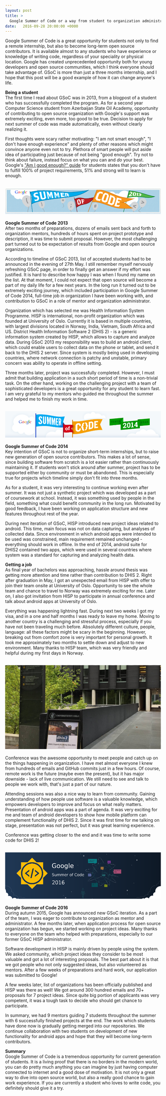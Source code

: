```yaml
---
layout: post
title: >
  Google Summer of Code or a way from student to organization administrator
date:   2016-09-28 20:00:00 +0000
---
```


Google Summer of Code is a great opportunity for students not only to find a remote internship, but also to become long-term open source contributors. It is available almost to any students who have experience or knowledge of writing code, regardless of your speciality or physical location. Google has created unprecedented opportunity both for young developers and open source communities, which I think everyone should take advantage of. GSoC is more than just a three months internship, and I hope that this post will be a good example of how it can change anyone's life.

**Being a student**  
The first time I read about GSoC was in 2013, from a blogpost of a student who has successfully completed the program. As for a second year Computer Science student from Azerbaijan State Oil Academy, opportunity of contributing to open source organization with Google's support was extremely exciting, even more, too good to be true. Decision to apply for next summer of code was made automatically, even without clearly realizing it.

First thoughts were scary rather motivating: "I am not smart enough", "I don't have enough experience" and plenty of other reasons which might convince anyone even not to try. Plethora of smart people will put aside idea of participating just because of not being "good enough". Try not to think about failure, instead focus on what you can and *do* your best. Google's ["Am I good enough?" guide](http://write.flossmanuals.net/gsocstudentguide/am-i-good-enough/) for students states that you don't have to fulfill 100% of project requirements, 51% and strong will to learn is enough.

<br/>![Google Summer of Code 2013](/assets/google-summer-of-code-2013.png)<br/>  
**Google Summer of Code 2013**  
After two months of preparations, dozens of emails sent back and forth to organization mentors, hundreds of hours spent on project prototype and description, it was time to submit proposal. However, the most challenging part turned out to be expectation of results from Google and open source organizations.

According to timeline of GSoC 2013, list of accepted students had to be announced in the evening of 27th May. I still remember myself nervously refreshing GSoC page, in order to finally get an answer if my effort was justified. It is hard to describe how happy I was when I found my name on the list. At that moment, I could not expect that open source will become a part of my daily life for a few next years. In the long run it turned out to be extremely exciting journey, which included participation in Google Summer of Code 2014, full-time job in organization I have been working with, and contribution to GSoC in a role of mentor and organization administrator.

Organization which has selected me was Health Information System Programme. HISP is international, non-profit organization which was founded at University of Oslo. Currently it is based in multiple countries, with largest divisions located in Norway, India, Vietnam, South Africa and US. District Health Information Software 2 (DHIS 2) - is a generic information system created by HISP, which allows to capture and analyze data. During GSoC 2013 my responsibility was to build an android client, which could enable users to collect data on the phone or tablet, and send it back to the DHIS 2 server. Since system is mostly being used in developing countries, where network connection is patchy and unstable, primary concern was ability to operate in offline setting.

Three months later, project was successfully completed. However, I must admit that building application in a such short period of time is a non-trivial task. On the other hand, working on the challenging project with a team of sophisticated developers is a great opportunity for any student to learn fast. I am very grateful to my mentors who guided me throughout the summer and helped me to finish my work in time.

<br/>![Google Summer of Code 2014](/assets/google-summer-of-code-2014.png)<br/>  
**Google Summer of Code 2014**  
Key intention of GSoC is not to organize short-term internships, but to raise new generation of open source contributors. This makes a lot of sense, since building software from scratch is a lot easier rather than continuously maintaining it. If students won't stick around after summer, project has to be supported either by community or must be abandoned. This is especially true for projects which timeline simply don't fit into three months.

As for a student, it was very interesting to continue working even after summer. It was not just a synthetic project which was developed as a part of coursework at school. Instead, it was something used by people in the field, something what could benefit community in the long run. Motivated by good feedback, I have been working on application structure and new features throughout rest of the year.

During next iteration of GSoC, HISP introduced new project ideas related to android. This time, main focus was not on data capturing, but analyses of collected data. Since environment in which android apps were intended to be used was constrained, main requirement remained unchanged - everything should work in offline. In the end of 2014, android suite for DHIS2 contained two apps, which were used in several countries where system was a standard for capturing and analyzing health data.

**Getting a job**  
As final year of bachelors was approaching, hassle around thesis was getting more attention and time rather than contribution to DHIS 2. Right after graduation in May, I got an unexpected email from HISP with offer to join their team onsite at University of Oslo. Opportunity to see the whole team and chance to travel to Norway was extremely exciting for me. Later on, I also got invitation from HISP to participate in annual conference and talk about android apps at University of Oslo.

Everything was happening lightning fast. During next two
weeks I got my visa, and in a one and half months I was ready to leave my home. Moving to another country is a challenging and stressful process, especially if you have not been traveling much before. Absolutely different culture, people, language: all these factors might be scary in the beginning. However, breaking out from comfort zone is very important for personal growth. It took me approximately two months to settle down and adjust to new environment. Many thanks to HISP team, which was very friendly and helpful during my first days in Norway.

<br/>![University of Oslo](/assets/university-of-oslo-academy-2015.jpg)<br/>  
Conference was the awesome opportunity to meet people and catch up on the things happening in organization. I have met almost everyone I knew from hundreds of emails and GitHub commits just in a few hours. Of course, remote work is the future (maybe even the present), but it has major downside - lack of live communication. We still need to see and talk to people we work with, that's just a part of our nature.

Attending sessions was also a nice way to learn from community. Gaining understanding of how people use software is a valuable knowledge, which empowers developers to improve and focus on what really matters. Presentation of android apps was a part of agenda. It was very exciting for me and team of android developers to show how mobile platform can complement functionality of DHIS 2. Since it was first time for me talking on stage, presentation was not perfect, but it was great learning experience.

Conference was getting closer to the end and it was time to write some code for DHIS 2!

<br/>![Google Summer of Code 2014](/assets/google-summer-of-code-2016.png)<br/>  
**Google Summer of Code 2016**  
During autumn 2015, Google has announced new GSoC iteration. As a part of the team, I was eager to contribute to organization as mentor and administrator. A few months later, when application process for open source organization has begun, we started working on project ideas. Many thanks to everyone on the team who helped with preparations, especially to our former GSoC HISP administrator.

Software development in HISP is mainly driven by people using the system. We asked community, which project ideas they consider to be most valuable and got a lot of interesting proposals. The best part about it is that we got people who not only suggested ideas, but also volunteered as mentors. After a few weeks of preparations and hard work, our application was submitted to Google!

A few weeks later, list of organizations has been officially published and HISP was there as well! We got around 300 hundred emails and 70+ proposals for 7 project ideas. Since quite big portion of applicants was very competent, it was a tough task to decide who should get chance to participate.

In summary, we had 9 mentors guiding 7 students throughout the summer with 6 successfully finished projects at the end. The work which students have done now is gradually getting merged into our repositories. We continue collaboration with two students on development of new functionality for android apps and hope that they will become long-term contributors.

**Summary**  
Google Summer of Code is a tremendous opportunity for current generation of students. It is a living proof that there is no borders in the modern world, you can do pretty much anything you can imagine by just having computer connected to internet and a good dose of motivation. It is not only a great way to dive into open source world, but also a really good chance to gain work experience. If you are currently a student who loves to write code, you definitely should give it a try.
